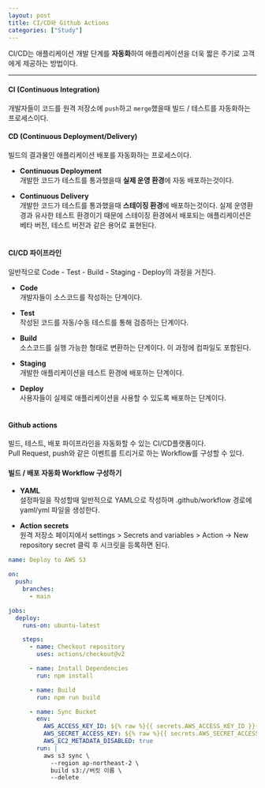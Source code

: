```yaml
---
layout: post
title: CI/CD와 Github Actions
categories: ["Study"]
---
```


CI/CD는 애플리케이션 개발 단계를 **자동화**하여 애플리케이션을 더욱 짧은 주기로 고객에게 제공하는 방법이다.

---

#### CI (Continuous Integration)

개발자들이 코드를 원격 저장소에 `push`하고 `merge`했을때 빌드 / 테스트를 자동화하는 프로세스이다.

#### CD (Continuous Deployment/Delivery)

빌드의 결과물인 애플리케이션 배포를 자동화하는 프로세스이다.

- **Continuous Deployment**  
  개발한 코드가 테스트를 통과했을때 **실제 운영 환경**에 자동 배포하는것이다.

- **Continuous Delivery**  
   개발한 코드가 테스트를 통과했을때 **스테이징 환경**에 배포하는것이다. 실제 운영환경과 유사한 테스트 환경이기 때문에 스테이징 환경에서 배포되는 애플리케이션은 베타 버전, 테스트 버전과 같은 용어로 표현된다.
  <br><br>

#### CI/CD 파이프라인

일반적으로 Code - Test - Build - Staging - Deploy의 과정을 거친다.

- **Code**  
  개발자들이 소스코드를 작성하는 단계이다.

- **Test**  
  작성된 코드를 자동/수동 테스트를 통해 검증하는 단계이다.

- **Build**  
  소스코드를 실행 가능한 형태로 변환하는 단계이다. 이 과정에 컴파일도 포함된다.

- **Staging**  
  개발한 애플리케이션을 테스트 환경에 배포하는 단계이다.

- **Deploy**  
   사용자들이 실제로 애플리케이션을 사용할 수 있도록 배포하는 단계이다.
  <br><br>

#### Github actions

빌드, 테스트, 배포 파이프라인을 자동화할 수 있는 CI/CD플랫폼이다.  
Pull Request, push와 같은 이벤트를 트리거로 하는 Workflow를 구성할 수 있다.

#### 빌드 / 배포 자동화 Workflow 구성하기

- **YAML**  
  설정파일을 작성할때 일반적으로 YAML으로 작성하며 .github/workflow 경로에 yaml/yml 파일을 생성한다.

* **Action secrets**  
  원격 저장소 페이지에서 settings > Secrets and variables > Action -> New repository secret 클릭 후 시크릿을 등록하면 된다.

```yaml
name: Deploy to AWS S3

on:
  push:
    branches:
      - main

jobs:
  deploy:
    runs-on: ubuntu-latest

    steps:
      - name: Checkout repository
        uses: actions/checkout@v2

      - name: Install Dependencies
        run: npm install

      - name: Build
        run: npm run build

      - name: Sync Bucket
        env:
          AWS_ACCESS_KEY_ID: ${% raw %}{{ secrets.AWS_ACCESS_KEY_ID }}{% endraw %}
          AWS_SECRET_ACCESS_KEY: ${% raw %}{{ secrets.AWS_SECRET_ACCESS_KEY }}{% endraw %}
          AWS_EC2_METADATA_DISABLED: true
        run: |
          aws s3 sync \
            --region ap-northeast-2 \
            build s3://버킷 이름 \
            --delete
```
